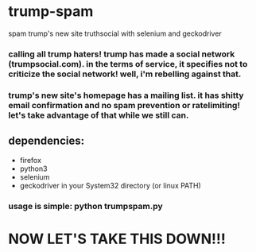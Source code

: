 # trump-spam
spam trump's new site truthsocial with selenium and geckodriver

### calling all trump haters! trump has made a social network (trumpsocial.com). in the terms of service, it specifies not to criticize the social network! well, i'm rebelling against that.

### trump's new site's homepage has a mailing list. it has shitty email confirmation and no spam prevention or ratelimiting! let's take advantage of that while we still can.


## dependencies:
  * firefox
  * python3
  * selenium
  * geckodriver in your System32 directory (or linux PATH)


### usage is simple: python trumpspam.py


# NOW LET'S TAKE THIS DOWN!!!
